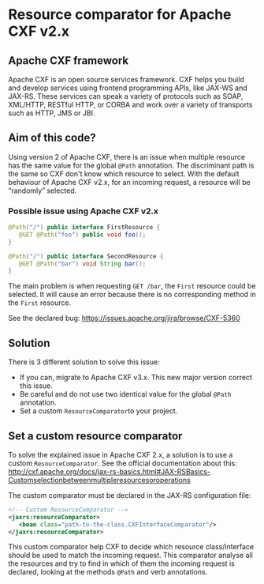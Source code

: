 # Resource comparator for Apache CXF v2.x

## Apache CXF framework

Apache CXF is an open source services framework. CXF helps you build and develop services using frontend programming APIs, like JAX-WS and JAX-RS. These services can speak a variety of protocols such as SOAP, XML/HTTP, RESTful HTTP, or CORBA and work over a variety of transports such as HTTP, JMS or JBI.

## Aim of this code?

Using version 2 of Apache CXF, there is an issue when multiple resource has the same value for the global `@Path` annotation. The discriminant path is the same so CXF don't know which resource to select. With the default behaviour of Apache CXF v2.x, for an incoming request, a resource will be “randomly” selected.

### Possible issue using Apache CXF v2.x

```java
@Path("/") public interface FirstResource {
   @GET @Path("foo") public void foo();
}

@Path("/") public interface SecondResource {
   @GET @Path("bar") void String bar();
}
```

The main problem is when requesting `GET /bar`, the `First` resource could be selected. It will cause an error because there is no corresponding method in the `First` resource.

See the declared bug: https://issues.apache.org/jira/browse/CXF-5360

## Solution

There is 3 different solution to solve this issue:
- If you can, migrate to Apache CXF v3.x. This new major version correct this issue.
- Be careful and do not use two identical value for the global `@Path` annotation.
- Set a custom `ResourceComparator`to your project.

## Set a custom resource comparator

To solve the explained issue in Apache CXF 2.x, a solution is to use a custom `ResourceComparator`.
See the official documentation about this: http://cxf.apache.org/docs/jax-rs-basics.html#JAX-RSBasics-Customselectionbetweenmultipleresourcesoroperations

The custom comparator must be declared in the JAX-RS configuration file:
```xml
<!-- Custom ResourceComparator -->
<jaxrs:resourceComparator>
   <bean class="path-to-the-class.CXFInterfaceComparator"/>
</jaxrs:resourceComparator>
```

This custom comparator help CXF to decide which resource class/interface should be used to match the incoming request. This comparator analyse all the resources and try to find in which of them the incoming request is declared, looking at the methods `@Path` and verb annotations. 
